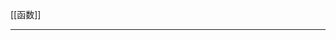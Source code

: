 [[函数]]
_______________________________________________________________________________________________________________________
